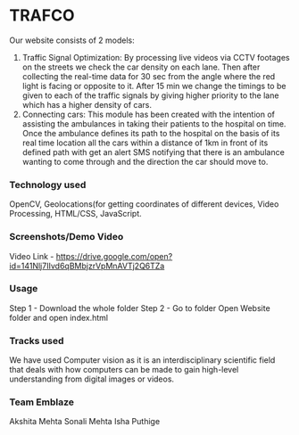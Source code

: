 # TRAFCO

Our website consists of 2 models: 
1) Traffic Signal Optimization: By processing live videos via CCTV footages on the streets we check the car density on each lane. Then after collecting the real-time data for 30 sec from the angle where the red light is facing or opposite to it. After 15 min we change the timings to be given to each of the traffic signals by giving higher priority to the lane which has a higher density of cars.
2) Connecting cars: This module has been created with the intention of assisting the ambulances in taking their patients to the hospital on time. Once the ambulance defines its path to the hospital on the basis of its real time location all the cars within a distance of 1km in front of its defined path with get an alert SMS notifying that there is an ambulance wanting to come through and the direction the car should move to. 

### Technology used
OpenCV, Geolocations(for getting coordinates of different devices, Video Processing, HTML/CSS, JavaScript.

### Screenshots/Demo Video
Video Link - https://drive.google.com/open?id=141Nlj7IIvd6qBMbjzrVpMnAVTj2Q6TZa

### Usage
 Step 1 - Download the whole folder
 Step 2 - Go to folder Open Website folder and open index.html
 
### Tracks used
We have used Computer vision as it is an interdisciplinary scientific field that deals with how computers can be made to gain high-level understanding from digital images or videos.

### Team Emblaze
Akshita Mehta
Sonali Mehta
Isha Puthige
 
